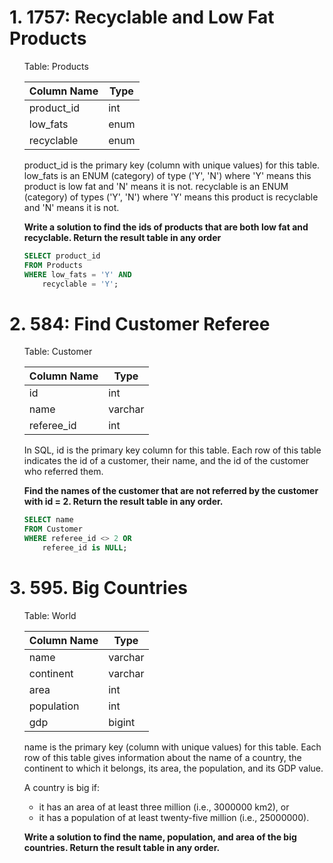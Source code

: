 # 1. 1757: Recyclable and Low Fat Products
<ul>   
Table: Products

| Column Name | Type    |
|-------------|---------|
| product_id  | int     |
| low_fats    | enum    |
| recyclable  | enum    |

product_id is the primary key (column with unique values) for this table.
low_fats is an ENUM (category) of type ('Y', 'N') where 'Y' means this product is low fat and 'N' means it is not.
recyclable is an ENUM (category) of types ('Y', 'N') where 'Y' means this product is recyclable and 'N' means it is not.

**Write a solution to find the ids of products that are both low fat and recyclable.
Return the result table in any order**

```sql
SELECT product_id
FROM Products
WHERE low_fats = 'Y' AND
    recyclable = 'Y'; 
```
</ul>


# 2. 584: Find Customer Referee
<ul>
Table: Customer

| Column Name | Type    |
|-------------|---------|
| id          | int     |
| name        | varchar |
| referee_id  | int     |

In SQL, id is the primary key column for this table.
Each row of this table indicates the id of a customer, their name, and the id of the customer who referred them.    

**Find the names of the customer that are not referred by the customer with id = 2.
Return the result table in any order.**

```sql
SELECT name
FROM Customer
WHERE referee_id <> 2 OR
    referee_id is NULL; 
```
</ul>         

# 3. 595. Big Countries
<ul>
Table: World


| Column Name | Type    |
|-------------|---------|
| name        | varchar |
| continent   | varchar |
| area        | int     |
| population  | int     |
| gdp         | bigint  |

name is the primary key (column with unique values) for this table.
Each row of this table gives information about the name of a country, the continent to which it belongs, its area, the population, and its GDP value.

A country is big if:
- it has an area of at least three million (i.e., 3000000 km2), or
- it has a population of at least twenty-five million (i.e., 25000000).
  
**Write a solution to find the name, population, and area of the big countries.
Return the result table in any order.**
</ul>
